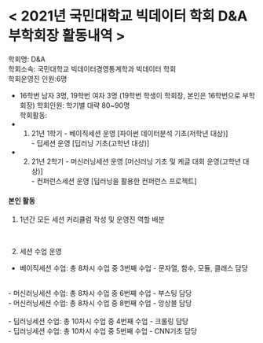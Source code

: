 # < 2021년 국민대학교 빅데이터 학회 D&A 부학회장 활동내역 >

학회명: D&A<br>
학회소속: 국민대학교 빅데이터경영통계학과 빅데이터 학회<br>
학회운영진 인원:6명<br>
 - 16학번 남자 3명, 19학번 여자 3명 (19학번 학생이 학회장, 본인은 16학번으로 부학회장)
학회인원: 학기별 대략 80~90명<br>
학회활동:<br>
 - 1. 21년 1학기 - 베이직세션 운영 [파이썬 데이터분석 기초(저학년 대상)]  
                 - 딥세션 운영 [딥러닝 기초(고학년 대상)]
 - 2. 21년 2학기 - 머신러닝세션 운영 [머신러닝 기초 및 케글 대회 운영(고학년 대상)]  
                 - 컨퍼런스세션 운영 [딥러닝을 활용한 컨퍼런스 프로젝트]


#### 본인 활동
1. 1년간 모든 세션 커리큘럼 작성 및 운영진 역할 배분
<br>

2. 세션 수업 운영<br>
 - 베이직세션 수업: 총 8차시 수업 중 3번째 수업 - 문자열, 함수, 모듈, 클래스 담당<br>
<br>
 - 머신러닝세션 수업: 총 8차시 수업 중 6번째 수업 - 부스팅 담당<br>
 - 머신러닝세션 수업: 총 8차시 수업 중 8번째 수업 - 앙상블 담당<br>
<br>
 - 딥러닝세션 수업: 총 10차시 수업 중 4번째 수업 - 크롤링 담당<br>
 - 딥러닝세션 수업: 총 10차시 수업 중 5번째 수업 - CNN기초 담당<br>





